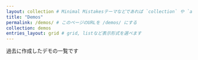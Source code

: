 ```yaml
---
layout: collection # Minimal Mistakesテーマなどであれば `collection` や `archive` レイアウトが適しています
title: "Demos"
permalink: /demos/ # このページのURLを /demos/ にする
collection: demos
entries_layout: grid # grid, listなど表示形式を選べます
---
```


過去に作成したデモの一覧です

